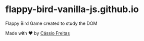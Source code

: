 # flappy-bird-vanilla-js.github.io
Flappy Bird Game created to study the DOM


Made with ♥ by [Cássio Freitas](https://www.linkedin.com/in/cassiorsfreitas/)
